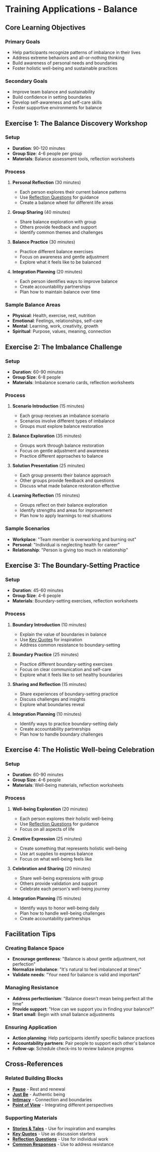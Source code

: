 # Training Applications - Balance

## Core Learning Objectives

### Primary Goals
- Help participants recognize patterns of imbalance in their lives
- Address extreme behaviors and all-or-nothing thinking
- Build awareness of personal needs and boundaries
- Foster holistic well-being and sustainable practices

### Secondary Goals
- Improve team balance and sustainability
- Build confidence in setting boundaries
- Develop self-awareness and self-care skills
- Foster supportive environments for balance

## Exercise 1: The Balance Discovery Workshop

### Setup
- **Duration**: 90-120 minutes
- **Group Size**: 4-6 people per group
- **Materials**: Balance assessment tools, reflection worksheets

### Process
1. **Personal Reflection** (30 minutes)
   - Each person explores their current balance patterns
   - Use [Reflection Questions](reflection-questions.md) for guidance
   - Create a balance wheel for different life areas

2. **Group Sharing** (40 minutes)
   - Share balance exploration with group
   - Others provide feedback and support
   - Identify common themes and challenges

3. **Balance Practice** (30 minutes)
   - Practice different balance exercises
   - Focus on awareness and gentle adjustment
   - Explore what it feels like to be balanced

4. **Integration Planning** (20 minutes)
   - Each person identifies ways to improve balance
   - Create accountability partnerships
   - Plan how to maintain balance over time

### Sample Balance Areas
- **Physical**: Health, exercise, rest, nutrition
- **Emotional**: Feelings, relationships, self-care
- **Mental**: Learning, work, creativity, growth
- **Spiritual**: Purpose, values, meaning, connection

## Exercise 2: The Imbalance Challenge

### Setup
- **Duration**: 60-90 minutes
- **Group Size**: 6-8 people
- **Materials**: Imbalance scenario cards, reflection worksheets

### Process
1. **Scenario Introduction** (15 minutes)
   - Each group receives an imbalance scenario
   - Scenarios involve different types of imbalance
   - Groups must explore balance restoration

2. **Balance Exploration** (35 minutes)
   - Groups work through balance restoration
   - Focus on gentle adjustment and awareness
   - Practice different approaches to balance

3. **Solution Presentation** (25 minutes)
   - Each group presents their balance approach
   - Other groups provide feedback and questions
   - Discuss what made balance restoration effective

4. **Learning Reflection** (15 minutes)
   - Groups reflect on their balance exploration
   - Identify strengths and areas for improvement
   - Plan how to apply learnings to real situations

### Sample Scenarios
- **Workplace**: "Team member is overworking and burning out"
- **Personal**: "Individual is neglecting health for career"
- **Relationship**: "Person is giving too much in relationship"

## Exercise 3: The Boundary-Setting Practice

### Setup
- **Duration**: 45-60 minutes
- **Group Size**: 4-6 people
- **Materials**: Boundary-setting exercises, reflection worksheets

### Process
1. **Boundary Introduction** (10 minutes)
   - Explain the value of boundaries in balance
   - Use [Key Quotes](key-quotes.md) for inspiration
   - Address common resistance to boundary-setting

2. **Boundary Practice** (25 minutes)
   - Practice different boundary-setting exercises
   - Focus on clear communication and self-care
   - Explore what it feels like to set healthy boundaries

3. **Sharing and Reflection** (15 minutes)
   - Share experiences of boundary-setting practice
   - Discuss challenges and insights
   - Explore what boundaries reveal

4. **Integration Planning** (10 minutes)
   - Identify ways to practice boundary-setting daily
   - Create accountability partnerships
   - Plan how to handle boundary challenges

## Exercise 4: The Holistic Well-being Celebration

### Setup
- **Duration**: 60-90 minutes
- **Group Size**: 4-6 people
- **Materials**: Well-being materials, reflection worksheets

### Process
1. **Well-being Exploration** (20 minutes)
   - Each person explores their holistic well-being
   - Use [Reflection Questions](reflection-questions.md) for guidance
   - Focus on all aspects of life

2. **Creative Expression** (25 minutes)
   - Create something that represents holistic well-being
   - Use art supplies to express balance
   - Focus on what well-being feels like

3. **Celebration and Sharing** (20 minutes)
   - Share well-being expressions with group
   - Others provide validation and support
   - Celebrate each person's well-being journey

4. **Integration Planning** (15 minutes)
   - Identify ways to honor well-being daily
   - Plan how to handle well-being challenges
   - Create accountability partnerships

## Facilitation Tips

### Creating Balance Space
- **Encourage gentleness**: "Balance is about gentle adjustment, not perfection"
- **Normalize imbalance**: "It's natural to feel imbalanced at times"
- **Validate needs**: "Your need for balance is valid and important"

### Managing Resistance
- **Address perfectionism**: "Balance doesn't mean being perfect all the time"
- **Provide support**: "How can we support you in finding your balance?"
- **Start small**: Begin with small balance adjustments

### Ensuring Application
- **Action planning**: Help participants identify specific balance practices
- **Accountability partners**: Pair people to support each other's balance
- **Follow-up**: Schedule check-ins to review balance progress

## Cross-References

### Related Building Blocks
- **[Pause](../pause/README.md)** - Rest and renewal
- **[Just Be](../just-be/README.md)** - Authentic being
- **[Intimacy](../intimacy/README.md)** - Connection and boundaries
- **[Point of View](../point-of-view/README.md)** - Integrating different perspectives

### Supporting Materials
- **[Stories & Tales](stories-tales.md)** - Use for inspiration and examples
- **[Key Quotes](key-quotes.md)** - Use as discussion starters
- **[Reflection Questions](reflection-questions.md)** - Use for individual work
- **[Common Responses](common-responses.md)** - Use to address resistance
